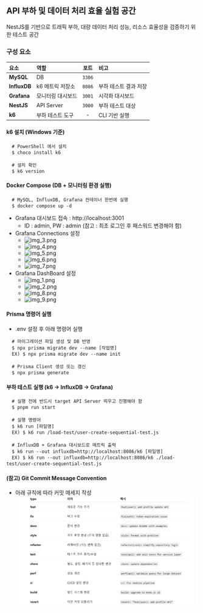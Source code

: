 ## API 부하 및 데이터 처리 효율 실험 공간

NestJS를 기반으로 트래픽 부하, 대량 데이터 처리 성능,
리소스 효율성을 검증하기 위한 테스트 공간

### 구성 요소
| 요소 | 역할         | 포트 | 비고          |
|:-----------|:-----------|:------:|:------------|
| **MySQL** | DB         | `3306` |           |
| **InfluxDB** | k6 메트릭 저장소 | `8086` | 부하 테스트 결과 저장 |
| **Grafana** | 모니터링 대시보드  | `3001` | 시각화 대시보드    |
|  **NestJS** | API Server | `3000` | 부하 테스트 대상   |
| **k6** | 부하 테스트 도구  | - | CLI 기반 실행   |

#### k6 설치 (Windows 기준)
```shell
  # PowerShell 에서 설치
  $ choco install k6
  
  # 설치 확인
  $ k6 version
```

#### Docker Compose (DB + 모니터링 환경 실행)
```shell
  # MySQL, InfluxDB, Grafana 컨테이너 한번에 실행
  $ docker compose up -d
````
- Grafana 대시보드 접속 : http://localhost:3001
  - ID : admin, PW : admin (참고 : 최초 로그인 후 패스워드 변경해야 함)
- Grafana Connections 설정
  - ![img_3.png](img_3.png)
  - ![img_4.png](img_4.png)
  - ![img_5.png](img_5.png)
  - ![img_6.png](img_6.png)
  - ![img_7.png](img_7.png)
- Grafana DashBoard 설정
  - ![img_1.png](img_1.png)
  - ![img_2.png](img_2.png)
  - ![img_8.png](img_8.png)
  - ![img_9.png](img_9.png)

#### Prisma 명령어 실행
- .env 설정 후 아래 명령어 실행
```shell
  # 마이그레이션 파일 생성 및 DB 반영
  $ npx prisma migrate dev --name [작업명]
  EX) $ npx prisma migrate dev --name init
    
  # Prisma Client 생성 또는 갱신
  $ npx prisma generate
```

#### 부하 테스트 실행 (k6 → InfluxDB → Grafana)
```shell
  # 실행 전에 반드시 target API Server 띄우고 진행해야 함
  $ pnpm run start

  # 실행 명령어
  $ k6 run [파일명]
  EX) $ k6 run /load-test/user-create-sequential-test.js
    
  # InfluxDB + Grafana 대시보드로 메트릭 출력
  $ k6 run --out influxdb=http://localhost:8086/k6 [파일명]
  EX) $ k6 run --out influxdb=http://localhost:8086/k6 ./load-test/user-create-sequential-test.js
```

#### (참고) Git Commit Message Convention
- 아래 규칙에 따라 커밋 메세지 작성
  ![img.png](img.png)